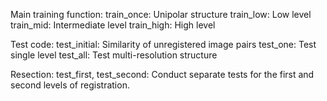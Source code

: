 Main training function:
train_once: Unipolar structure
train_low: Low level
train_mid: Intermediate level
train_high: High level 

Test code:
test_initial: Similarity of unregistered image pairs
test_one: Test single level
test_all: Test multi-resolution structure 

Resection:
test_first, test_second: Conduct separate tests for the first and second levels of registration.
